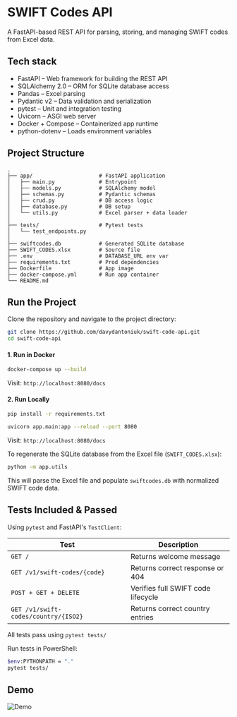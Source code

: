 # SWIFT Codes API

A FastAPI-based REST API for parsing, storing, and managing SWIFT codes from Excel data.

## Tech stack

-   FastAPI – Web framework for building the REST API
-   SQLAlchemy 2.0 – ORM for SQLite database access
-   Pandas – Excel parsing
-   Pydantic v2 – Data validation and serialization
-   pytest – Unit and integration testing
-   Uvicorn – ASGI web server
-   Docker + Compose – Containerized app runtime
-   python-dotenv – Loads environment variables

## Project Structure

```
.
├── app/                     # FastAPI application
│   ├── main.py              # Entrypoint
│   ├── models.py            # SQLAlchemy model
│   ├── schemas.py           # Pydantic schemas
│   ├── crud.py              # DB access logic
│   ├── database.py          # DB setup
│   └── utils.py             # Excel parser + data loader
│
├── tests/                   # Pytest tests
│   └── test_endpoints.py
│
├── swiftcodes.db            # Generated SQLite database
├── SWIFT_CODES.xlsx         # Source file
├── .env                     # DATABASE_URL env var
├── requirements.txt         # Prod dependencies
├── Dockerfile               # App image
├── docker-compose.yml       # Run app container
└── README.md
```

## Run the Project

Clone the repository and navigate to the project directory:

```bash
git clone https://github.com/davydantoniuk/swift-code-api.git
cd swift-code-api
```

#### 1. Run in Docker

```bash
docker-compose up --build
```

Visit: `http://localhost:8080/docs`

#### 2. Run Locally

```bash
pip install -r requirements.txt
```

```bash
uvicorn app.main:app --reload --port 8080
```

Visit: `http://localhost:8080/docs`

To regenerate the SQLite database from the Excel file (`SWIFT_CODES.xlsx`):

```bash
python -m app.utils
```

This will parse the Excel file and populate `swiftcodes.db` with normalized SWIFT code data.

## Tests Included & Passed

Using `pytest` and FastAPI's `TestClient`:

| Test                                 | Description                        |
| ------------------------------------ | ---------------------------------- |
| `GET /`                              | Returns welcome message            |
| `GET /v1/swift-codes/{code}`         | Returns correct response or 404    |
| `POST + GET + DELETE`                | Verifies full SWIFT code lifecycle |
| `GET /v1/swift-codes/country/{ISO2}` | Returns correct country entries    |

All tests pass using `pytest tests/`

Run tests in PowerShell:

```bash
$env:PYTHONPATH = "."
pytest tests/
```

## Demo

![Demo](description/demo.gif)
